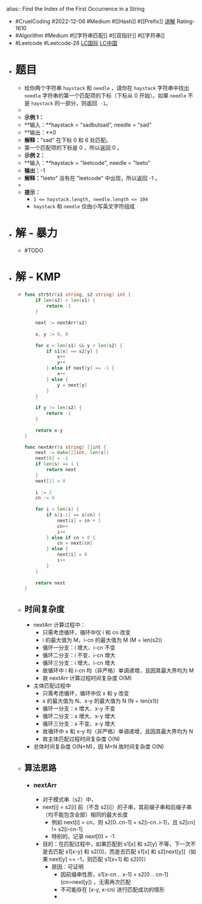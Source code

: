 alias:: Find the Index of the First Occurrence in a String

- #CruelCoding #2022-12-06 #Medium #[[Hash]] #[[Prefix]] [讲解](https://youtu.be/kxqa90g7QcM) Rating-1610
- #Algorithm #Medium #[[字符串匹配]] #[[双指针]] #[[字符串]]
- #Leetcode #Leetcode-28 [LC国际](https://leetcode.com/problems/find-the-index-of-the-first-occurrence-in-a-string/) [LC中国](https://leetcode.cn/problems/find-the-index-of-the-first-occurrence-in-a-string/)
- # 题目
	- 给你两个字符串 `haystack` 和 `needle` ，请你在 `haystack` 字符串中找出 `needle` 字符串的第一个匹配项的下标（下标从 0 开始）。如果 `needle` 不是 `haystack` 的一部分，则返回  `-1`。
	-
	- **示例 1：**
	- **输入：**haystack = "sadbutsad", needle = "sad"
	- **输出：**0
	- **解释：**"sad" 在下标 0 和 6 处匹配。
	- 第一个匹配项的下标是 0 ，所以返回 0 。
	- **示例 2：**
	- **输入：**haystack = "leetcode", needle = "leeto"
	- **输出：**-1
	- **解释：**"leeto" 没有在 "leetcode" 中出现，所以返回 -1 。
	-
	- **提示：**
		- `1 <= haystack.length, needle.length <= 104`
		- `haystack` 和 `needle` 仅由小写英文字符组成
- # 解 - 暴力
	- #TODO
- # 解 - KMP
	- ```go
	  func strStr(s1 string, s2 string) int {
	      if len(s2) > len(s1) {
	          return -1
	      }
	      
	      next := nextArr(s2)
	      
	      x, y := 0, 0
	      
	      for x < len(s1) && y < len(s2) {
	          if s1[x] == s2[y] {
	              x++
	              y++
	          } else if next[y] == -1 {
	              x++
	          } else {
	              y = next[y]
	          }
	      }
	      
	      if y != len(s2) {
	          return -1
	      }
	      
	      return x-y
	  }
	  
	  func nextArr(s string) []int {
	      next := make([]int, len(s))
	      next[0] = -1
	      if len(s) == 1 {
	          return next
	      }
	      next[1] = 0
	      
	      i := 2
	      cn := 0
	      
	      for i < len(s) {
	          if s[i-1] == s[cn] {
	              next[i] = cn + 1
	              cn++
	              i++
	          } else if cn > 0 {
	              cn = next[cn]
	          } else {
	              next[i] = 0
	              i++
	          }
	      }
	      
	      return next
	  }
	  ```
	- ## 时间复杂度
		- nextArr 计算过程中：
			- 只需考虑循环，循环中仅 i 和 cn 改变
			- i 的最大值为 M，i-cn 的最大值为 M (M = len(s2))
			- 循环一分支：i 增大、i-cn 不变
			- 循环二分支：i 不变、i-cn 增大
			- 循环三分支：i 增大、i-cn 增大
			- 故循环中 i 和 i-cn 均（非严格）单调递增，且因其最大界均为 M
			- 故 nextArr 计算过程时间复杂度 O(M)
		- 主体匹配过程中
			- 只需考虑循环，循环中仅 x 和 y 改变
			- x 的最大值为 N、x-y 的最大值为 N (N = len(s1))
			- 循环一分支：x 增大、x-y 不变
			- 循环二分支：x 增大、x-y 增大
			- 循环三分支：x 不变、x-y 增大
			- 故循环中 x 和 x-y 均（非严格）单调递增，且因其最大界均为 N
			- 故主体匹配过程时间复杂度 O(N)
		- 总体时间复杂度 O(N+M)，因 M<N 故时间复杂度 O(N)
	- ## 算法思路
		- ### nextArr
			- 对于模式串（s2）中，
			- next[i] = s2[i] 前（不含 s2[i]）的子串，其前缀子串和后缀子串（均不能包含全部）相同的最大长度
				- 例如 next[i] = cn，则 s2[0..cn-1] = s2[i-cn..i-1]，且 s2[cn] != s2[i-cn-1]
				- 特别的，记录 next[0] = -1
			- 目的：在匹配过程中，如果匹配到  s1[x] 和 s2[y] 不等，下一次不是去匹配 s1[x-y] 和 s2[0]，而是去匹配 s1[x] 和 s2[next[y]]（如果 next[y] == -1，则匹配 s1[x+1] 和 s2[0]）
				- 原因：可证明
					- 因前缀串性质，s1[x-cn .. x-1] = s2[0 .. cn-1] (cn=next[y]) ，无需再次匹配
					- 不可能存在 [x-y, x-cn) 进行匹配成功的情形
					-